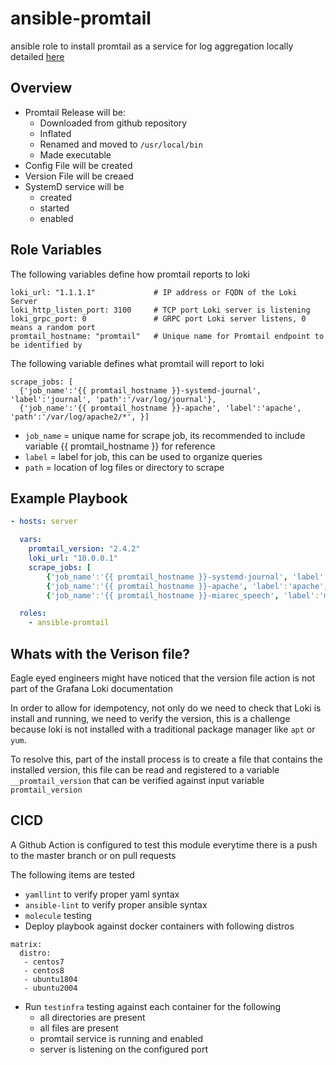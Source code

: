 # ansible-promtail
ansible role to install promtail as a service for log aggregation locally detailed [here](https://grafana.com/docs/loki/latest/installation/local/)

## Overview
 - Promtail Release will be:
    - Downloaded from github repository
    - Inflated
    - Renamed and moved to `/usr/local/bin`
    - Made executable
 - Config File will be created
 - Version File will be creaed
 - SystemD service will be
    - created
    - started
    - enabled

## Role Variables
The following variables define how promtail reports to loki
```
loki_url: "1.1.1.1"             # IP address or FQDN of the Loki Server
loki_http_listen_port: 3100     # TCP port Loki server is listening
loki_grpc_port: 0               # GRPC port Loki server listens, 0 means a random port
promtail_hostname: "promtail"   # Unique name for Promtail endpoint to be identified by
```
The following variable defines what promtail will report to loki
```
scrape_jobs: [
  {'job_name':'{{ promtail_hostname }}-systemd-journal', 'label':'journal', 'path':'/var/log/journal'},
  {'job_name':'{{ promtail_hostname }}-apache', 'label':'apache', 'path':'/var/log/apache2/*', }]
```

- `job_name` = unique name for scrape job, its recommended to include variable {{ promtail_hostname }} for reference
- `label`    = label for job, this can be used to organize queries
- `path`     = location of log files or directory to scrape

## Example Playbook

```yaml
- hosts: server

  vars:
    promtail_version: "2.4.2"
    loki_url: "10.0.0.1"
    scrape_jobs: [
        {'job_name':'{{ promtail_hostname }}-systemd-journal', 'label':'journal', 'path':'/var/log/journal'},
        {'job_name':'{{ promtail_hostname }}-apache', 'label':'apache', 'path':'/var/log/apache2/*', },
        {'job_name':'{{ promtail_hostname }}-miarec_speech', 'label':'miarec_speech', 'path':'/var/log/miarec_speech/*', }]

  roles:
    - ansible-promtail
```

## Whats with the Verison file?
Eagle eyed engineers might have noticed that the version file action is not part of the Grafana Loki documentation

In order to allow for idempotency, not only do we need to check that Loki is install and running, we need to verify the version,  this is a challenge because loki is not installed with a traditional package manager like `apt` or `yum`.

To resolve this, part of the install process is to create a file that contains the installed version,   this file can be read and registered to a variable `__promtail_version` that can be verified against input variable `promtail_version`

## CICD
A Github Action is configured to test this module everytime there is a push to the master branch or on pull requests

The following items are tested
- `yamllint` to verify proper yaml syntax
- `ansible-lint` to verify proper ansible syntax
- `molecule` testing
- Deploy playbook against docker containers with following distros
```
matrix:
  distro:
   - centos7
   - centos8
   - ubuntu1804
   - ubuntu2004
```
- Run `testinfra` testing against each container for the following
  - all directories are present
  - all files are present
  - promtail service is running and enabled
  - server is listening on the configured port

